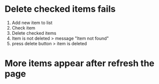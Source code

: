 # Delete checked items fails

1. Add new item to list
2. Check item
3. Delete checked items
4. Item is not deleted > message "Item not found"
5. press delete button > item is deleted

# More items appear after refresh the page
